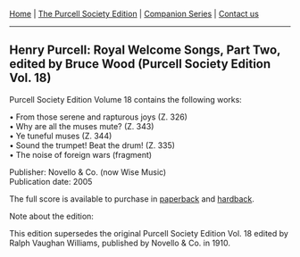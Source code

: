 [Home](../index.md)  |  [The Purcell Society Edition](../purcell-society-edition.md)  |  [Companion Series](../purcell-society-companion-series.md)  |  [Contact us](../contact-us.md)

***  

## Henry Purcell: Royal Welcome Songs, Part Two, edited by Bruce Wood (Purcell Society Edition Vol. 18)  

Purcell Society Edition Volume 18 contains the following works:  

•	From those serene and rapturous joys (Z. 326)  
•	Why are all the muses mute? (Z. 343)  
•	Ye tuneful muses (Z. 344)  
•	Sound the trumpet! Beat the drum! (Z. 335)  
•	The noise of foreign wars (fragment)  

Publisher: Novello & Co. (now Wise Music)  
Publication date: 2005  

The full score is available to purchase in [paperback](https://www.musicroom.com/product/musnov151018/purcell-society-volume-18.aspx) and [hardback](https://www.musicroom.com/product/musnov151018-01/purcell-society-volume-18.aspx).

Note about the edition:  

This edition supersedes the original Purcell Society Edition Vol. 18 edited by Ralph Vaughan Williams, published by Novello & Co. in 1910.
